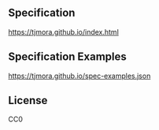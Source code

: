 ## Specification

https://tjmora.github.io/index.html

## Specification Examples

https://tjmora.github.io/spec-examples.json

## License

CC0